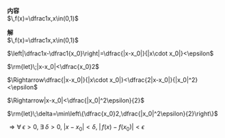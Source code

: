 **内容**  
$\,f(x)=\dfrac1x,x\in(0,1)$  
  
**解**  
$\,f(x)=\dfrac1x,x\in(0,1)$  
  
$\left|\dfrac1x-\dfrac1{x_0}\right|=\dfrac{|x-x_0|}{|x\cdot x_0|}<\epsilon$  
  
$\rm{let}\;|x-x_0|<\dfrac{x_0}2$  
  
$\Rightarrow\dfrac{|x-x_0|}{|x\cdot x_0|}<\dfrac{2|x-x_0|}{|x_0|^2}<\epsilon$  
  
$\Rightarrow|x-x_0|<\dfrac{|x_0|^2\epsilon}{2}$  
  
$\rm{let}\;\delta=\min\left\{\dfrac{x_0}2,\dfrac{|x_0|^2\epsilon}{2}\right\}$  
  
$\Rightarrow\forall\;\epsilon>0,\;\exists\;\delta>0,\;|x-x_0|<\delta,\;|\,f(x)-f(x_0)|<\epsilon$  
